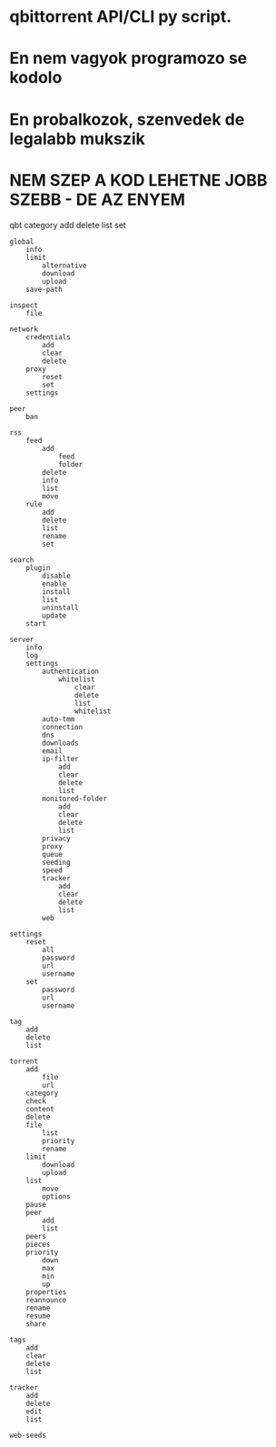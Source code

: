 # qbittorrent API/CLI py script.
# 
# En nem vagyok programozo se kodolo
# En probalkozok, szenvedek de legalabb mukszik

# NEM SZEP A KOD LEHETNE JOBB SZEBB - DE AZ ENYEM


qbt
	category
		add
		delete
		list
		set
		
	global
		info
		limit
			alternative
			download
			upload
		save-path
		
	inspect
		file
		
	network
		credentials
			add
			clear
			delete
		proxy
			reset
			set
		settings
		
	peer
		ban
		
	rss
		feed
			add
				feed
				folder
			delete
			info
			list
			move
		rule
			add
			delete
			list
			rename
			set
			
	search
		plugin
			disable
			enable
			install
			list
			uninstall
			update
		start

	server
		info
		log
		settings
			authentication
				whitelist
					clear
					delete
					list
					whitelist
			auto-tmm
			connection
			dns
			downloads
			email
			ip-filter
				add
				clear
				delete
				list
			monitored-folder
				add
				clear
				delete
				list
			privacy
			proxy
			queue
			seeding
			speed
			tracker
				add
				clear
				delete
				list
			web

	settings
		reset
			all
			password
			url
			username
		set
			password
			url
			username
	
	tag
		add
		delete
		list

	torrent
		add
			file
			url
		category
		check
		content
		delete
		file
			list
			priority
			rename
		limit
			download
			upload
		list
			move
			options
		pause
		peer
			add
			list
		peers
		pieces
		priority
			down
			max
			min
			up
		properties
		reannounce
		rename
		resume
		share

	tags
		add
		clear
		delete
		list
	
	tracker
		add
		delete
		edit
		list

	web-seeds